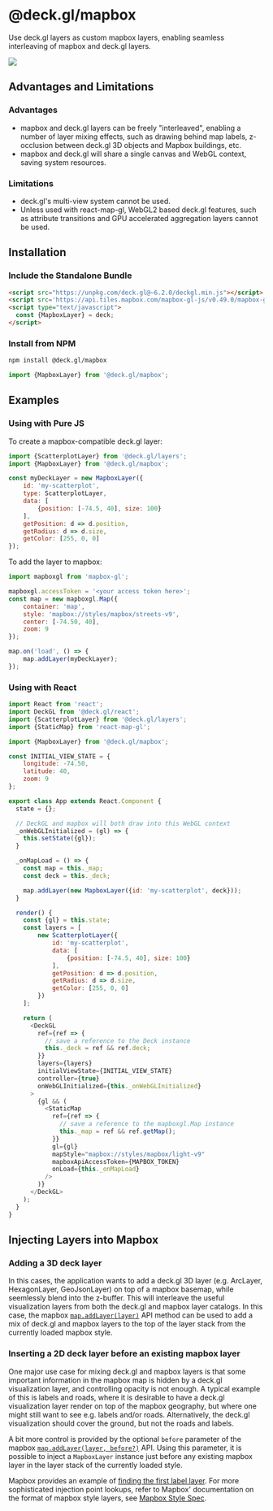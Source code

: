 # @deck.gl/mapbox

Use deck.gl layers as custom mapbox layers, enabling seamless interleaving of mapbox and deck.gl layers.

<img src="https://raw.github.com/uber-common/deck.gl-data/master/images/whats-new/mapbox-layers.jpg" />


## Advantages and Limitations

### Advantages

* mapbox and deck.gl layers can be freely "interleaved", enabling a number of layer mixing effects, such as drawing behind map labels, z-occlusion between deck.gl 3D objects and Mapbox buildings, etc.
* mapbox and deck.gl will share a single canvas and WebGL context, saving system resources.

### Limitations

* deck.gl's multi-view system cannot be used.
* Unless used with react-map-gl, WebGL2 based deck.gl features, such as attribute transitions and GPU accelerated aggregation layers cannot be used.

## Installation

### Include the Standalone Bundle

```html
<script src="https://unpkg.com/deck.gl@~6.2.0/deckgl.min.js"></script>
<script src='https://api.tiles.mapbox.com/mapbox-gl-js/v0.49.0/mapbox-gl.js'></script>
<script type="text/javascript">
  const {MapboxLayer} = deck;
</script>
```

### Install from NPM

```bash
npm install @deck.gl/mapbox
```

```js
import {MapboxLayer} from '@deck.gl/mapbox';
```


## Examples

### Using with Pure JS

To create a mapbox-compatible deck.gl layer:

```js
import {ScatterplotLayer} from '@deck.gl/layers';
import {MapboxLayer} from '@deck.gl/mapbox';

const myDeckLayer = new MapboxLayer({
    id: 'my-scatterplot',
    type: ScatterplotLayer,
    data: [
        {position: [-74.5, 40], size: 100}
    ],
    getPosition: d => d.position,
    getRadius: d => d.size,
    getColor: [255, 0, 0]
});
```

To add the layer to mapbox:

```js
import mapboxgl from 'mapbox-gl';

mapboxgl.accessToken = '<your access token here>';
const map = new mapboxgl.Map({
    container: 'map',
    style: 'mapbox://styles/mapbox/streets-v9',
    center: [-74.50, 40],
    zoom: 9
});

map.on('load', () => {
    map.addLayer(myDeckLayer);
});
```


### Using with React

```js
import React from 'react';
import DeckGL from '@deck.gl/react';
import {ScatterplotLayer} from '@deck.gl/layers';
import {StaticMap} from 'react-map-gl';

import {MapboxLayer} from '@deck.gl/mapbox';

const INITIAL_VIEW_STATE = {
    longitude: -74.50,
    latitude: 40,
    zoom: 9
};

export class App extends React.Component {
  state = {};

  // DeckGL and mapbox will both draw into this WebGL context
  _onWebGLInitialized = (gl) => {
    this.setState({gl});
  }

  _onMapLoad = () => {
    const map = this._map;
    const deck = this._deck;

    map.addLayer(new MapboxLayer({id: 'my-scatterplot', deck}));
  }

  render() {
    const {gl} = this.state;
    const layers = [
        new ScatterplotLayer({
            id: 'my-scatterplot',
            data: [
                {position: [-74.5, 40], size: 100}
            ],
            getPosition: d => d.position,
            getRadius: d => d.size,
            getColor: [255, 0, 0]
        })
    ];

    return (
      <DeckGL
        ref={ref => {
          // save a reference to the Deck instance
          this._deck = ref && ref.deck;
        }}
        layers={layers}
        initialViewState={INITIAL_VIEW_STATE}
        controller={true}
        onWebGLInitialized={this._onWebGLInitialized}
      >
        {gl && (
          <StaticMap
            ref={ref => {
              // save a reference to the mapboxgl.Map instance
              this._map = ref && ref.getMap();
            }}
            gl={gl}
            mapStyle="mapbox://styles/mapbox/light-v9"
            mapboxApiAccessToken={MAPBOX_TOKEN}
            onLoad={this._onMapLoad}
          />
        )}
      </DeckGL>
    );
  }
}
```


## Injecting Layers into Mapbox


### Adding a 3D deck layer

In this cases, the application wants to add a deck.gl 3D layer (e.g. ArcLayer, HexagonLayer, GeoJsonLayer) on top of a mapbox basemap, while seemlessly blend into the z-buffer. This will interleave the useful visualization layers from both the deck.gl and mapbox layer catalogs. In this case, the mapbox [`map.addLayer(layer)`](https://www.mapbox.com/mapbox-gl-js/api/#map#addlayer) API method can be used to add a mix of deck.gl and mapbox layers to the top of the layer stack from the currently loaded mapbox style.


### Inserting a 2D deck layer before an existing mapbox layer

One major use case for mixing deck.gl and mapbox layers is that some important information in the mapbox map is hidden by a deck.gl visualization layer, and controlling opacity is not enough. A typical example of this is labels and roads, where it is desirable to have a deck.gl visualization layer render on top of the mapbox geography, but where one might still want to see e.g. labels and/or roads. Alternatively, the deck.gl visualization should cover the ground, but not the roads and labels.

A bit more control is provided by the optional `before` parameter of the mapbox [`map.addLayer(layer, before?)`](https://www.mapbox.com/mapbox-gl-js/api/#map#addlayer) API. Using this parameter, it is possible to inject a `MapboxLayer` instance just before any existing mapbox layer in the layer stack of the currently loaded style.

Mapbox provides an example of [finding the first label layer](https://www.mapbox.com/mapbox-gl-js/example/geojson-layer-in-stack/). For more sophisticated injection point lookups, refer to Mapbox' documentation on the format of mapbox style layers, see [Mapbox Style Spec](https://www.mapbox.com/mapbox-gl-js/style-spec/#layers).
